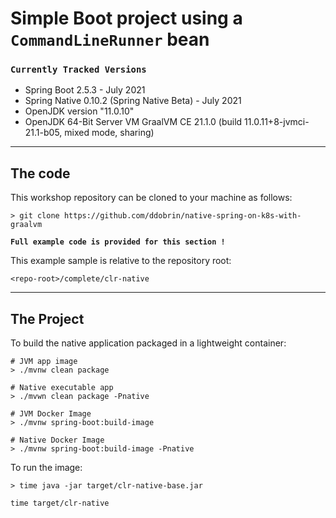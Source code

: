 # Simple Boot project using a `CommandLineRunner` bean

### `Currently Tracked Versions`
* Spring Boot 2.5.3 - July 2021
* Spring Native 0.10.2 (Spring Native Beta) - July 2021 
* OpenJDK version "11.0.10"
* OpenJDK 64-Bit Server VM GraalVM CE 21.1.0 (build 11.0.11+8-jvmci-21.1-b05, mixed mode, sharing)

----
## The code

This workshop repository can be cloned to your machine as follows:
```shell
> git clone https://github.com/ddobrin/native-spring-on-k8s-with-graalvm
```

**`Full example code is provided for this section !`**

This example sample is relative to the repository root:
```shell
<repo-root>/complete/clr-native
```
----

## The Project 
To build the native application packaged in a lightweight container:
```
# JVM app image
> ./mvnw clean package

# Native executable app
> ./mvwn clean package -Pnative

# JVM Docker Image
> ./mvnw spring-boot:build-image

# Native Docker Image
> ./mvnw spring-boot:build-image -Pnative
```

To run the image:
```shell
> time java -jar target/clr-native-base.jar

time target/clr-native 
```

